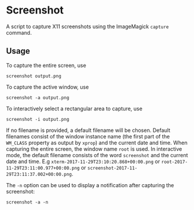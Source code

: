 # Screenshot

A script to capture X11 screenshots using the ImageMagick `capture` command.

## Usage

To capture the entire screen, use

    screenshot output.png

To capture the active window, use

    screenshot -a output.png

To interactively select a rectangular area to capture, use

    screenshot -i output.png

If no filename is provided, a default filename will be chosen. Default
filenames consist of the window instance name (the first part of the `WM_CLASS`
property as output by `xprop`) and the current date and time. When capturing
the entire screen, the window name `root` is used. In interactive mode, the
default filename consists of the word `screenshot` and the current date and
time. E.g `xterm-2017-11-29T23:10:20.868+00:00.png` or
`root-2017-11-29T23:11:00.977+00:00.png` or
`screenshot-2017-11-29T23:11:37.002+00:00.png`.

The `-n` option can be used to display a notification after capturing the
screenshot:

    screenshot -a -n
